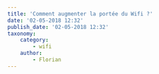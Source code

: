 ```yaml
---
title: 'Comment augmenter la portée du Wifi ?'
date: '02-05-2018 12:32'
publish_date: '02-05-2018 12:32'
taxonomy:
    category:
        - wifi
    author:
        - Florian
---
```

